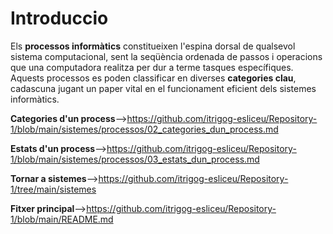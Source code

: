 # Introduccio
Els <strong>processos informàtics</strong> constitueixen l'espina dorsal de qualsevol sistema computacional, sent la seqüència ordenada de passos i operacions que una computadora realitza per dur a terme tasques específiques.
Aquests processos es poden classificar en diverses <strong>categories clau</strong>, cadascuna jugant un paper vital en el funcionament eficient dels sistemes informàtics.

<Strong>Categories d'un process</Strong>-->https://github.com/itrigog-esliceu/Repository-1/blob/main/sistemes/processos/02_categories_dun_process.md

<Strong>Estats d'un process</Strong>-->https://github.com/itrigog-esliceu/Repository-1/blob/main/sistemes/processos/03_estats_dun_process.md

<Strong>Tornar a sistemes</Strong>-->https://github.com/itrigog-esliceu/Repository-1/tree/main/sistemes

<Strong>Fitxer principal</Strong>-->https://github.com/itrigog-esliceu/Repository-1/blob/main/README.md